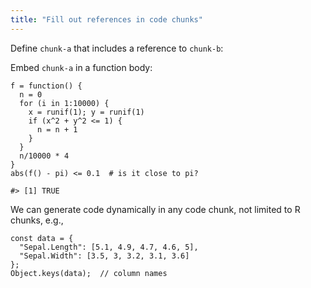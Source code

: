 ```yaml
---
title: "Fill out references in code chunks"
---
```


Define `chunk-a` that includes a reference to `chunk-b`:







<!-- ... -->

Embed `chunk-a` in a function body:

``` {.r}
f = function() {
  n = 0
  for (i in 1:10000) {
    x = runif(1); y = runif(1)
    if (x^2 + y^2 <= 1) {
      n = n + 1
    }
  }
  n/10000 * 4
}
abs(f() - pi) <= 0.1  # is it close to pi?
```

```
#> [1] TRUE
```

We can generate code dynamically in any code chunk, not limited to R chunks, e.g.,

``` {.js}
const data = {
  "Sepal.Length": [5.1, 4.9, 4.7, 4.6, 5],
  "Sepal.Width": [3.5, 3, 3.2, 3.1, 3.6]
};
Object.keys(data);  // column names
```
